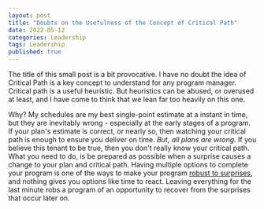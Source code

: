 ```yaml
---
layout: post
title: "Doubts on the Usefulness of the Concept of Critical Path"
date: 2022-05-12
categories: Leadership
tags: Leadership
published: true
---
```


The title of this small post is a bit provocative. I have no doubt the idea of Critical Path is a key concept to understand for any program manager. Critical path is a useful heuristic. But heuristics can be abused, or overused at least, and I have come to think that we lean far too heavily on this one.

Why? My schedules are my best single-point estimate at a instant in time, but they are inevitably wrong - especially at the early stages of a program. If your plan's estimate is correct, or nearly so, then watching your critical path is enough to ensure you deliver on time.  *But, all plans are wrong.* If you believe this tenant to be true, then you don't really know your critical path. What you need to do, is be prepared as possible when a surprise causes a change to your plan and critical path. Having multiple options to complete your program is one of the ways to make your program [robust to surprises](https://sgtaylor16.github.io/2020/08/30/RiskRegisters.html), and nothing gives you options like time to react. Leaving everything for the last minute robs a program of an opportunity to recover from the surprises that occur later on. 